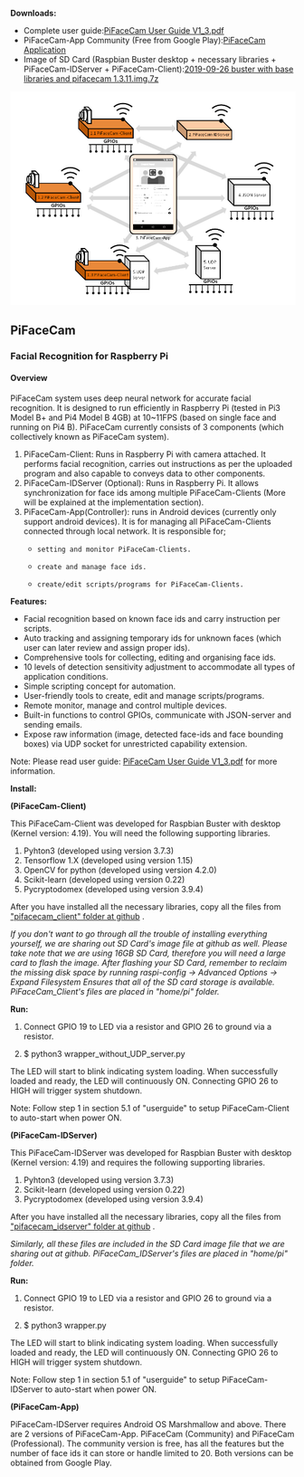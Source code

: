 **Downloads:**
* Complete user guide:[PiFaceCam User Guide V1_3.pdf](https://github.com/tensorfactory/PiFaceCam/tree/master/downloads)
* PiFaceCam-App Community (Free from Google Play):[PiFaceCam Application](https://play.google.com/store/apps/details?id=com.tensorfactory.pifacecamcommunity)
* Image of SD Card (Raspbian Buster desktop + necessary libraries + PiFaceCam-IDServer + PiFaceCam-Client):[2019-09-26 buster with base libraries and pifacecam 1.3.11.img.7z](https://drive.google.com/drive/folders/17RT4cYmYMQs3T3JijVTyo2ctESoDOa-v?usp=sharing)

![alt text](images/Overview.png)
## PiFaceCam
### Facial Recognition for Raspberry Pi

#### Overview
PiFaceCam system uses deep neural network for accurate facial recognition. It is designed to run efficiently in Raspberry Pi (tested in Pi3 Model B+ and Pi4 Model B 4GB) at 10~11FPS (based on single face and running on Pi4 B).
PiFaceCam currently consists of 3 components (which collectively known as PiFaceCam system). 
1. PiFaceCam-Client: Runs in Raspberry Pi with camera attached. It performs facial recognition, carries out instructions as per the uploaded program and also capable to conveys data to other components.
2. PiFaceCam-IDServer (Optional):  Runs in Raspberry Pi. It allows synchronization for face ids among multiple PiFaceCam-Clients (More will be explained at the implementation section).
3. PiFaceCam-App(Controller): runs in Android devices (currently only support android devices). It is for managing all PiFaceCam-Clients connected through local network. It is responsible for;
	* 	  setting and monitor PiFaceCam-Clients.
	* 	  create and manage face ids.
	* 	  create/edit scripts/programs for PiFaceCam-Clients.

**Features:**
* Facial recognition based on known face ids and carry instruction per scripts.
* Auto tracking and assigning temporary ids for unknown faces (which user can later review and assign proper ids).
* Comprehensive tools for collecting, editing and organising face ids.
* 10 levels of detection sensitivity adjustment to accommodate all types of application conditions.
* Simple scripting concept for automation.
* User-friendly tools to create, edit and manage scripts/programs.
* Remote monitor, manage and control multiple devices.
* Built-in functions to control GPIOs, communicate with JSON-server and sending emails.
* Expose raw information (image, detected face-ids and face bounding boxes) via UDP socket for unrestricted capability extension.

Note: Please read user guide: [PiFaceCam User Guide V1_3.pdf](https://github.com/tensorfactory/PiFaceCam/tree/master/downloads) for more information.


**Install:**

**(PiFaceCam-Client)**

This PiFaceCam-Client was developed for Raspbian Buster with desktop (Kernel version: 4.19).  You will need the following supporting libraries.
1.	Pyhton3 (developed using version 3.7.3)
2.	Tensorflow 1.X  (developed using version 1.15)
3.	OpenCV for python (developed using version 4.2.0)
4.	Scikit-learn (developed using version 0.22)
5.	Pycryptodomex  (developed using version 3.9.4)

After you have installed all the necessary libraries, copy all the files from ["pifacecam_client" folder at github](https://github.com/tensorfactory/PiFaceCam/tree/master/pifacecam_client) .

*If you don't want to go through all the trouble of installing everything yourself, we are sharing out SD Card's image file at github as well. Please take note that we are using 16GB SD Card, therefore you will need a large card to flash the image.
After flashing your SD Card, remember to reclaim the missing disk space by running raspi-config -> Advanced Options -> Expand Filesystem Ensures that all of the SD card storage is available. PiFaceCam_Client's files are placed in "home/pi" folder.*

**Run:**

1) Connect GPIO 19 to LED via a resistor and GPIO 26 to ground via a resistor.

2) $ python3 wrapper_without_UDP_server.py

The LED will start to blink indicating system loading. When successfully loaded and ready, the LED will continuously ON. Connecting GPIO 26 to HIGH will trigger system shutdown.

Note: Follow step 1 in section 5.1 of "userguide" to setup PiFaceCam-Client to auto-start when power ON.



**(PiFaceCam-IDServer)**

This PiFaceCam-IDServer was developed for Raspbian Buster with desktop (Kernel version: 4.19) and requires the following supporting libraries.
1.	Pyhton3 (developed using version 3.7.3)
2.	Scikit-learn (developed using version 0.22)
3.	Pycryptodomex  (developed using version 3.9.4)

After you have installed all the necessary libraries, copy all the files from ["pifacecam_idserver" folder at github](https://github.com/tensorfactory/PiFaceCam/tree/master/piface_cam_idserver) .

*Similarly, all these files are included in the SD Card image file that we are sharing out at github. PiFaceCam_IDServer's files are placed in "home/pi" folder.*

**Run:**

1) Connect GPIO 19 to LED via a resistor and GPIO 26 to ground via a resistor.

2) $ python3 wrapper.py

The LED will start to blink indicating system loading. When successfully loaded and ready, the LED will continuously ON. Connecting GPIO 26 to HIGH will trigger system shutdown.

Note: Follow step 1 in section 5.1 of "userguide" to setup PiFaceCam-IDServer to auto-start when power ON.

**(PiFaceCam-App)**

PiFaceCam-IDServer requires Android OS Marshmallow and above. There are 2 versions of PiFaceCam-App.  PiFaceCam (Community) and PiFaceCam (Professional).  The community version is free, has all the features but the number of face ids it can store or handle limited to 20. Both versions can be obtained from Google Play.

